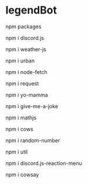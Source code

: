 # legendBot

npm packages

npm i discord.js

npm i weather-js

npm i urban

npm i node-fetch

npm i request

npm i yo-mamma

npm i give-me-a-joke

npm i mathjs

npm i cows

npm i random-number

npm i util

npm i discord.js-reaction-menu

npm i cowsay
